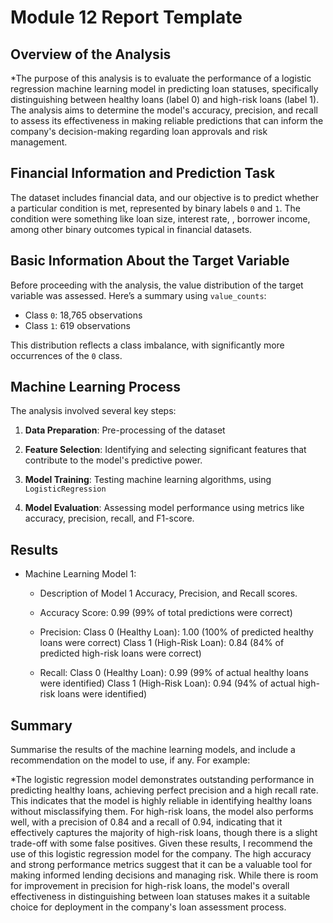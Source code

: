 # Module 12 Report Template

## Overview of the Analysis


*The purpose of this analysis is to evaluate the performance of a logistic regression machine learning model in predicting loan statuses, specifically distinguishing between healthy loans (label 0) and high-risk loans (label 1). The analysis aims to determine the model's accuracy, precision, and recall to assess its effectiveness in making reliable predictions that can inform the company's decision-making regarding loan 
approvals and risk management.

## Financial Information and Prediction Task

The dataset includes financial data, and our objective is to predict whether a particular condition is met, represented by binary labels `0` and `1`. The condition were something like loan size, interest rate, , borrower income, among other binary outcomes typical in financial datasets.

## Basic Information About the Target Variable

Before proceeding with the analysis, the value distribution of the target variable was assessed. Here’s a summary using `value_counts`:

- Class `0`: 18,765 observations
- Class `1`: 619 observations

This distribution reflects a class imbalance, with significantly more occurrences of the `0` class.

## Machine Learning Process

The analysis involved several key steps:

1. **Data Preparation**: Pre-processing of the dataset

2. **Feature Selection**: Identifying and selecting significant features that contribute to the model's predictive power.

3. **Model Training**: Testing machine learning algorithms, using `LogisticRegression`

4. **Model Evaluation**: Assessing model performance using metrics like accuracy, precision, recall, and F1-score.

## Results

* Machine Learning Model 1:
    * Description of Model 1 Accuracy, Precision, and Recall scores.
      
    * Accuracy Score: 0.99 (99% of total predictions were correct)
    * Precision:
    Class 0 (Healthy Loan): 1.00 (100% of predicted healthy loans were correct)
    Class 1 (High-Risk Loan): 0.84 (84% of predicted high-risk loans were correct)

    * Recall:
    Class 0 (Healthy Loan): 0.99 (99% of actual healthy loans were identified)
    Class 1 (High-Risk Loan): 0.94 (94% of actual high-risk loans were identified)

## Summary

Summarise the results of the machine learning models, and include a recommendation on the model to use, if any. For example:

*The logistic regression model demonstrates outstanding performance in predicting healthy loans, achieving perfect precision and a high recall rate. This indicates that the model is highly reliable in identifying healthy loans without misclassifying them. For high-risk loans, the model also performs well, with a precision of 0.84 and a recall of 0.94, indicating that it effectively captures the majority of high-risk loans, though there is a slight trade-off with some false positives.
Given these results, I recommend the use of this logistic regression model for the company. The high accuracy and strong performance metrics suggest that it can be a valuable tool for making informed lending decisions and managing risk. While there is room for improvement in precision for high-risk loans, the model's overall effectiveness in distinguishing between loan statuses makes it a suitable choice for deployment in the company's loan assessment process.

